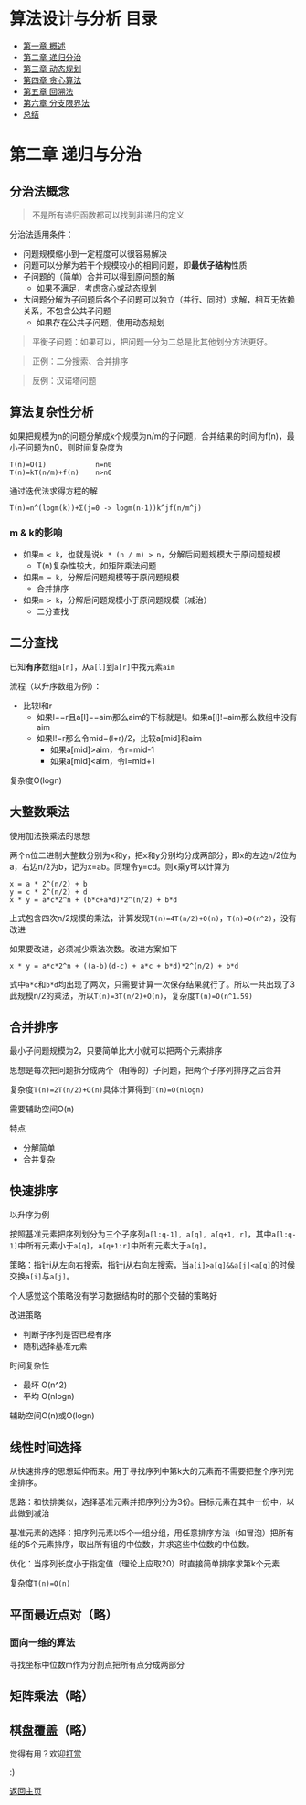 # 算法设计与分析 目录

- [第一章 概述](Chapter1.md)
- [第二章 递归分治](Chapter2.md)
- [第三章 动态规划](Chapter3.md)
- [第四章 贪心算法](Chapter4.md)
- [第五章 回溯法](Chapter5.md)
- [第六章 分支限界法](Chapter6.md)
- [总结](Summary.md)

# 第二章 递归与分治

## 分治法概念

>不是所有递归函数都可以找到非递归的定义

分治法适用条件：

- 问题规模缩小到一定程度可以很容易解决
- 问题可以分解为若干个规模较小的相同问题，即**最优子结构**性质
- 子问题的（简单）合并可以得到原问题的解
	- 如果不满足，考虑贪心或动态规划
- 大问题分解为子问题后各个子问题可以独立（并行、同时）求解，相互无依赖关系，不包含公共子问题
	- 如果存在公共子问题，使用动态规划

>平衡子问题：如果可以，把问题一分为二总是比其他划分方法更好。

>正例：二分搜索、合并排序

>反例：汉诺塔问题

## 算法复杂性分析

如果把规模为n的问题分解成k个规模为n/m的子问题，合并结果的时间为f(n)，最小子问题为n0，则时间复杂度为

```
T(n)=O(1)            n=n0
T(n)=kT(n/m)+f(n)    n>n0
```

通过迭代法求得方程的解

```
T(n)=n^(logm(k))+Σ(j=0 -> logm(n-1))k^jf(n/m^j)
```

### m & k的影响

- 如果```m < k```，也就是说```k * (n / m) > n```，分解后问题规模大于原问题规模
	- T(n)复杂性较大，如矩阵乘法问题
- 如果```m = k```，分解后问题规模等于原问题规模
	- 合并排序
- 如果```m > k```，分解后问题规模小于原问题规模（减治）
	- 二分查找

## 二分查找

已知**有序**数组```a[n]```，从```a[l]```到```a[r]```中找元素```aim```

流程（以升序数组为例）：

- 比较l和r
	- 如果l==r且a[l]==aim那么aim的下标就是l。如果a[l]!=aim那么数组中没有aim
	- 如果l!=r那么令mid=(l+r)/2，比较a[mid]和aim
		- 如果a[mid]>aim，令r=mid-1
		- 如果a[mid]<aim，令l=mid+1

复杂度O(logn)

## 大整数乘法

使用加法换乘法的思想

两个n位二进制大整数分别为x和y，把x和y分别均分成两部分，即x的左边n/2位为a，右边n/2为b，记为x=ab。同理令y=cd。则x乘y可以计算为

```
x = a * 2^(n/2) + b
y = c * 2^(n/2) + d
x * y = a*c*2^n + (b*c+a*d)*2^(n/2) + b*d
```

上式包含四次n/2规模的乘法，计算发现```T(n)=4T(n/2)+O(n)```，```T(n)=O(n^2)```，没有改进

如果要改进，必须减少乘法次数。改进方案如下

```
x * y = a*c*2^n + ((a-b)(d-c) + a*c + b*d)*2^(n/2) + b*d
```

式中```a*c```和```b*d```均出现了两次，只需要计算一次保存结果就行了。所以一共出现了3此规模n/2的乘法，所以```T(n)=3T(n/2)+O(n)```，复杂度```T(n)=O(n^1.59)```

## 合并排序

最小子问题规模为2，只要简单比大小就可以把两个元素排序

思想是每次把问题拆分成两个（相等的）子问题，把两个子序列排序之后合并

复杂度```T(n)=2T(n/2)+O(n)```具体计算得到```T(n)=O(nlogn)```

需要辅助空间O(n)

特点

- 分解简单
- 合并复杂

## 快速排序

以升序为例

按照基准元素把序列划分为三个子序列```a[l:q-1], a[q], a[q+1, r]```，其中```a[l:q-1]```中所有元素小于```a[q]```，```a[q+1:r]```中所有元素大于```a[q]```。

策略：指针i从左向右搜索，指针j从右向左搜索，当```a[i]>a[q]&&a[j]<a[q]```的时候交换```a[i]```与```a[j]```。

个人感觉这个策略没有学习数据结构时的那个交替的策略好

改进策略

- 判断子序列是否已经有序
- 随机选择基准元素

时间复杂性

- 最坏 O(n^2)
- 平均 O(nlogn)

辅助空间O(n)或O(logn)

## 线性时间选择

从快速排序的思想延伸而来。用于寻找序列中第k大的元素而不需要把整个序列完全排序。

思路：和快排类似，选择基准元素并把序列分为3份。目标元素在其中一份中，以此做到减治

基准元素的选择：把序列元素以5个一组分组，用任意排序方法（如冒泡）把所有组的5个元素排序，取出所有组的中位数，并求这些中位数的中位数。

优化：当序列长度小于指定值（理论上应取20）时直接简单排序求第k个元素

复杂度```T(n)=O(n)```

## 平面最近点对（略）

### 面向一维的算法

寻找坐标中位数m作为分割点把所有点分成两部分

## 矩阵乘法（略）

## 棋盘覆盖（略）

觉得有用？欢迎[打赏](../../../donate.md)

:)

[返回主页](../../../index.md)